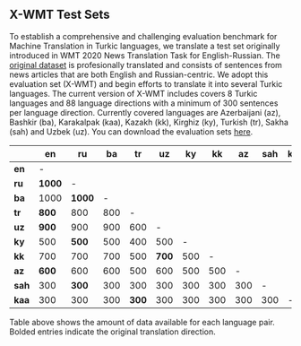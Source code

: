 ## X-WMT Test Sets

To establish a comprehensive and challenging evaluation benchmark for Machine Translation in Turkic languages, we translate a test set originally introduced in WMT 2020 News Translation Task for English-Russian. The [original dataset](https://www.statmt.org/wmt20/translation-task.html#download) is profesionally translated and consists of sentences from news articles that are both English and Russian-centric. We adopt this evaluation set (X-WMT) and begin efforts to translate it into several Turkic languages. The current version of X-WMT includes covers 8 Turkic languages and 88 language directions with a minimum of 300 sentences per language direction. Currently covered languages are Azerbaijani (az), Bashkir (ba), Karakalpak (kaa), Kazakh (kk), Kirghiz (ky), Turkish (tr), Sakha (sah) and Uzbek (uz). You can download the evaluation sets [here](https://drive.google.com/drive/folders/1SsG-dRDfMy1Ira3PP7TdXOPrKD8BK-Ln?usp=sharing).

|     | **en**   | **ru**   | **ba**  | **tr**  | **uz**  | **ky**  | **kk**  | **az**  | **sah** | **kaa** |
|-----|------|------|-----|-----|-----|-----|-----|-----|-----|-----|
| **en**  | -    |      |     |     |     |     |     |     |     |     |
| **ru**  | **1000** | -    |     |     |     |     |     |     |     |     |
| **ba**  | 1000 | **1000** | -   |     |     |     |     |     |     |     |
| **tr**  | **800**  | 800  | 800 | -   |     |     |     |     |     |     |
| **uz**  | **900**  | 900  | 900 | 600 | -   |     |     |     |     |     |
| **ky**  | 500  | **500**  | 500 | 400 | 500 | -   |     |     |     |     |
| **kk**  | 700  | 700  | 700 | 500 | **700** | 500 | -   |     |     |     |
| **az**  | **600**  | 600  | 600 | 500 | 600 | 500 | 500 | -   |     |     |
| **sah** | 300  | **300**  | 300 | 300 | 300 | 300 | 300 | 300 | -   |     |
| **kaa** | 300  | 300  | 300 | **300** | 300 | 300 | 300 | 300 | 300 | -   |


Table above shows the amount of data available for each language pair. Bolded entries indicate the original translation direction. 